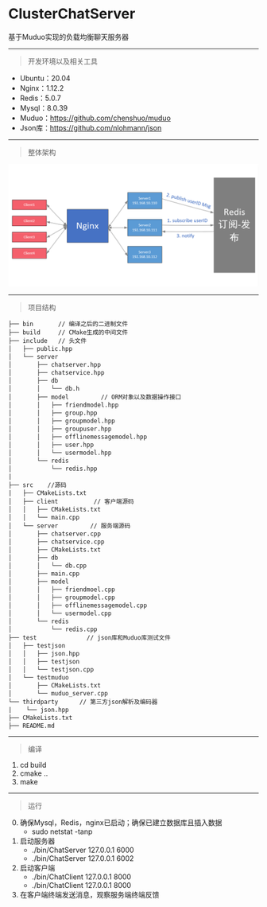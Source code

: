 # ClusterChatServer
基于Muduo实现的负载均衡聊天服务器

---
> 开发环境以及相关工具
- Ubuntu：20.04
- Nginx：1.12.2
- Redis：5.0.7
- Mysql：8.0.39
- Muduo：https://github.com/chenshuo/muduo
- Json库：https://github.com/nlohmann/json
---
> 整体架构

![](png/2024-09-03-20-57-58.png)

---
> 项目结构
```
├── bin       // 编译之后的二进制文件
├── build     // CMake生成的中间文件
├── include   // 头文件
│   ├── public.hpp
│   └── server
│       ├── chatserver.hpp
│       ├── chatservice.hpp
│       ├── db
│       │   └── db.h
│       ├── model         // ORM对象以及数据操作接口
│       │   ├── friendmodel.hpp
│       │   ├── group.hpp
│       │   ├── groupmodel.hpp
│       │   ├── groupuser.hpp
│       │   ├── offlinemessagemodel.hpp
│       │   ├── user.hpp
│       │   └── usermodel.hpp
│       └── redis
│           └── redis.hpp
|
├── src    //源码
|   ├── CMakeLists.txt       
│   ├── client          // 客户端源码
│   │   ├── CMakeLists.txt
│   │   └── main.cpp
│   └── server         // 服务端源码
│       ├── chatserver.cpp
│       ├── chatservice.cpp
│       ├── CMakeLists.txt
│       ├── db
│       │   └── db.cpp
│       ├── main.cpp
│       ├── model
│       │   ├── friendmoel.cpp
│       │   ├── groupmodel.cpp
│       │   ├── offlinemessagemodel.cpp
│       │   └── usermodel.cpp
│       └── redis
│           └── redis.cpp
├── test              // json库和Muduo库测试文件
│   ├── testjson
│   │   ├── json.hpp
│   │   ├── testjson
│   │   └── testjson.cpp
│   └── testmuduo
│       ├── CMakeLists.txt
│       └── muduo_server.cpp
└── thirdparty      // 第三方json解析及编码器
|    └── json.hpp
├── CMakeLists.txt 
├── README.md
```
---
> 编译
1. cd build
2. cmake ..
3. make
---
> 运行
0. 确保Mysql，Redis，nginx已启动；确保已建立数据库且插入数据
    - sudo netstat -tanp
1. 启动服务器
    - ./bin/ChatServer 127.0.0.1 6000
    - ./bin/ChatServer 127.0.0.1 6002
2. 启动客户端
    - ./bin/ChatClient 127.0.0.1 8000
    - ./bin/ChatClient 127.0.0.1 8000
3. 在客户端终端发送消息，观察服务端终端反馈